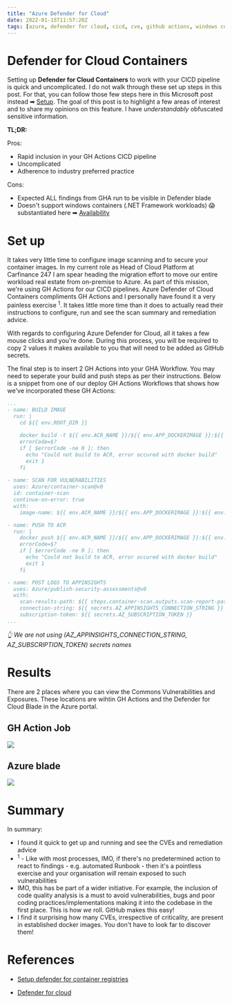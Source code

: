 ```yaml
---
title: "Azure Defender for Cloud"
date: 2022-01-15T11:57:20Z
tags: [azure, defender for cloud, cicd, cve, github actions, windows containers]
---
```


# Defender for Cloud Containers

Setting up **Defender for Cloud Containers** to work with your CICD pipeline is quick and uncomplicated.  I do not walk through these set up steps in this post.  For that, you can follow those few steps here in this Microsoft post instead ➡ [Setup](https://docs.microsoft.com/en-gb/azure/defender-for-cloud/defender-for-container-registries-cicd).  The goal of this post is to highlight a few areas of interest and to share my opinions on this feature. I have _understandably_ obfuscated sensitive information.

**TL;DR:**

Pros:
- Rapid inclusion in your GH Actions CICD pipeline
- Uncomplicated
- Adherence to industry preferred practice

Cons:
- Expected ALL findings from GHA run to be visible in Defender blade
- Doesn't support windows containers (.NET Framework workloads) 😱 substantiated here ➡ [Availability](https://docs.microsoft.com/en-gb/azure/defender-for-cloud/defender-for-containers-introduction?tabs=defender-for-container-arch-aks#availability)

# Set up

It takes very little time to configure image scanning and to secure your container images.  In my current role as Head of Cloud Platform at Carfinance 247 I am spear heading the migration effort to move our entire workload real estate from on-premise to Azure.  As part of this mission, we're using GH Actions for our CICD pipelines.  Azure Defender of Cloud Containers compliments GH Actions and I personally have found it a very painless exercise <sup>1</sup>.  It takes little more time than it does to actually read their instructions to configure, run and see the scan summary and remediation advice.   

With regards to configuring Azure Defender for Cloud, all it takes a few mouse clicks and you're done.  During this process, you will be required to copy 2 values it makes available to you that will need to be added as GitHub secrets.

The final step is to insert 2 GH Actions into your GHA Workflow.  You may need to seperate your build and push steps as per their instructions.  Below is a snippet from one of our deploy GH Actions Workflows that shows how we've incorporated these GH Actions:

```yml
...
- name: BUILD IMAGE
  run: |
    cd ${{ env.ROOT_DIR }}   
    
    docker build -t ${{ env.ACR_NAME }}/${{ env.APP_DOCKERIMAGE }}:${{ env.TAG }} -f ${{ env.ROOT_DIR }}/${{ env.APP_DOCKERFILE }} .
    errorCode=$?
    if [ $errorCode -ne 0 ]; then
      echo "Could not build to ACR, error occured with docker build"
      exit 1
    fi
    
- name: SCAN FOR VULNERABILITIES
  uses: Azure/container-scan@v0         
  id: container-scan
  continue-on-error: true
  with:
    image-name: ${{ env.ACR_NAME }}/${{ env.APP_DOCKERIMAGE }}:${{ env.TAG }}

- name: PUSH TO ACR
  run: |
    docker push ${{ env.ACR_NAME }}/${{ env.APP_DOCKERIMAGE }}:${{ env.TAG }}
    errorCode=$?
    if [ $errorCode -ne 0 ]; then
      echo "Could not build to ACR, error occured with docker build"
      exit 1
    fi

- name: POST LOGS TO APPINSIGHTS
  uses: Azure/publish-security-assessments@v0
  with: 
    scan-results-path: ${{ steps.container-scan.outputs.scan-report-path }}
    connection-string: ${{ secrets.AZ_APPINSIGHTS_CONNECTION_STRING }}
    subscription-token: ${{ secrets.AZ_SUBSCRIPTION_TOKEN }}
...
```
_👆 We are not using (AZ_APPINSIGHTS_CONNECTION_STRING, AZ_SUBSCRIPTION_TOKEN) secrets names_

# Results

There are 2 places where you can view the Commons Vulnerabilities and Exposures.  These locations are wihtin GH Actions and the Defender for Cloud Blade in the Azure portal.

## GH Action Job 

![](../img/2022-01-15-15-51-01.png)

## Azure blade

![](../img/2022-01-15-12-06-38.png)

# Summary

In summary:

- I found it quick to get up and running and see the CVEs and remediation advice
- <sup>1</sup> - Like with most processes, IMO, if there's no predetermined action to react to findings - e.g. automated Runbook - then it's a pointless exercise and your organisation _will_ remain exposed to such vulnerabilities
- IMO, this has be part of a wider initiative. For example, the inclusion of code quality analysis is a must to avoid vulnerabilities, bugs and poor coding practices/implementations making it into the codebase in the first place.  This is how _we_ roll. GitHub makes this easy!
- I find it surprising how many CVEs, irrespective of criticality, are present in established docker images. You don't have to look far to discover them!

# References

- [Setup defender for container registries](https://docs.microsoft.com/en-gb/azure/defender-for-cloud/defender-for-container-registries-cicd)

- [Defender for cloud](
https://docs.microsoft.com/en-gb/azure/defender-for-cloud/defender-for-containers-introduction?tabs=defender-for-container-arch-aks)

